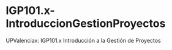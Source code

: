# IGP101.x-IntroduccionGestionProyectos
UPValenciax: IGP101.x Introducción a la Gestión de Proyectos
